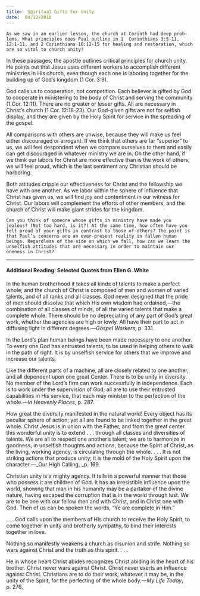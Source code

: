 ```yaml
---
title:  Spiritual Gifts For Unity
date:  04/12/2018
---
```


`As we saw in an earlier lesson, the church at Corinth had deep prob-lems. What principles does Paul outline in 1  Corinthians 3:5-11, 12:1-11, and 2 Corinthians 10:12-15 for healing and restoration, which are so vital to church unity?`

In these passages, the apostle outlines critical principles for church unity. He points out that Jesus uses different workers to accomplish different ministries in His church, even though each one is laboring together for the building up of God’s kingdom (1 Cor. 3:9).

God calls us to cooperation, not competition. Each believer is gifted by God to cooperate in ministering to the body of Christ and serving the community (1 Cor. 12:11). There are no greater or lesser gifts. All are necessary in Christ’s church (1 Cor. 12:18-23). Our God-given gifts are not for selfish display, and they are given by the Holy Spirit for service in the spreading of the gospel.

All comparisons with others are unwise, because they will make us feel either discouraged or arrogant. If we think that others are far “superior” to us, we will feel despondent when we compare ourselves to them and easily can get discouraged in whatever ministry we are in. On the other hand, if we think our labors for Christ are more effective than is the work of others, we will feel proud, which is the last sentiment any Christian should be harboring.

Both attitudes cripple our effectiveness for Christ and the fellowship we have with one another. As we labor within the sphere of influence that Christ has given us, we will find joy and contentment in our witness for Christ. Our labors will complement the efforts of other members, and the church of Christ will make giant strides for the kingdom.

`Can you think of someone whose gifts in ministry have made you jealous? (Not too hard, is it?) At the same time, how often have you felt proud of your gifts in contrast to those of others? The point is that Paul’s concerns are an ever-present reality in fallen human beings. Regardless of the side on which we fall, how can we learn the unselfish attitudes that are necessary in order to maintain our oneness in Christ?`

---

#### Additional Reading: Selected Quotes from Ellen G. White

In the human brotherhood it takes all kinds of talents to make a perfect whole; and the church of Christ is composed of men and women of varied talents, and of all ranks and all classes. God never designed that the pride of men should dissolve that which His own wisdom had ordained,—the combination of all classes of minds, of all the varied talents that make a complete whole. There should be no depreciating of any part of God’s great work, whether the agencies are high or lowly. All have their part to act in diffusing light in different degrees.—_Gospel Workers_, p. 331.

In the Lord’s plan human beings have been made necessary to one another. To every one God has entrusted talents, to be used in helping others to walk in the path of right. It is by unselfish service for others that we improve and increase our talents.  

Like the different parts of a machine, all are closely related to one another, and all dependent upon one great Center. There is to be unity in diversity. No member of the Lord’s firm can work successfully in independence. Each is to work under the supervision of God; all are to use their entrusted capabilities in His service, that each may minister to the perfection of the whole.—_In Heavenly Places_, p. 287.

How great the diversity manifested in the natural world! Every object has its peculiar sphere of action; yet all are found to be linked together in the great whole. Christ Jesus is in union with the Father, and from the great center this wonderful unity is to extend . . . through all classes and diversities of talents. We are all to respect one another’s talent; we are to harmonize in goodness, in unselfish thoughts and actions, because the Spirit of Christ, as the living, working agency, is circulating through the whole. . . . It is not striking actions that produce unity; it is the mold of the Holy Spirit upon the character.—_Our High Calling, _p. 169.  

Christian unity is a mighty agency. It tells in a powerful manner that those who possess it are children of God. It has an irresistible influence upon the world, showing that man in his humanity may be a partaker of the divine nature, having escaped the corruption that is in the world through lust. We are to be one with our fellow men and with Christ, and in Christ one with God. Then of us can be spoken the words, “Ye are complete in Him.”  

. . . God calls upon the members of His church to receive the Holy Spirit, to come together in unity and brotherly sympathy, to bind their interests together in love. 

Nothing so manifestly weakens a church as disunion and strife. Nothing so wars against Christ and the truth as this spirit. . . . 

He in whose heart Christ abides recognizes Christ abiding in the heart of his brother. Christ never wars against Christ. Christ never exerts an influence against Christ. Christians are to do their work, whatever it may be, in the unity of the Spirit, for the perfecting of the whole body.—_My Life Today_, p. 276.